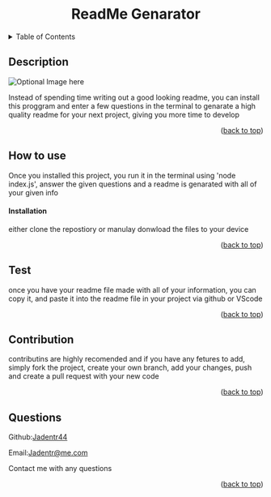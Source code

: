 <h1 id="top" align="center">ReadMe Genarator</h1>

<details>
<summary>Table of Contents</summary>
<ul>
   <li><a href="#Description">Description</a></li>
   <li><a href="#How-to">How to use</a></li>
   <li><a href="#Description">Description</a></li>
   <li><a href="#Installation">Installation</a></li>
   <li><a href="#test">Test</a></li>
   <li><a href="#Questions">Questions</a></li>
</ul>
</details>

<div id="Description">
<h2>Description</h2>

![Optional Image here](path/to/file)

Instead of spending time writing out a good looking readme, you can install this proggram and enter a few questions in the terminal to genarate a high quality readme for your next project, giving you more time to develop
<p align="right">(<a href="#top">back to top</a>)</p>
</div>

<div id="How-to">
<h2>How to use</h2>

Once you installed this project, you run it in the terminal using 'node index.js', answer the given questions and a readme is genarated with all of your given info


<div id="Installation">
<h4>Installation</h4>

either clone the repostiory or manulay donwload the files to your device
<p align="right">(<a href="#top">back to top</a>)</p>
</div></div>

<div id="test">
<h2>Test</h2>

once you have your readme file made with all of your information, you can copy it, and paste it into the readme file in your project via github or VScode
<p align="right">(<a href="#top">back to top</a>)</p>
</div>

<div id="contribution">
<h2>Contribution</h2>

contributins are highly recomended and if you have any fetures to add, simply fork the project, create your own branch, add your changes, push and create a pull request with your new code
<p align="right">(<a href="#top">back to top</a>)</p>
</div>

<div id="Questions">
<h2>Questions</h2>

Github:[Jadentr44](https://github.com/Jadentr44)

Email:Jadentr@me.com

Contact me with any questions
<p align="right">(<a href="#top">back to top</a>)</p>
</div>
